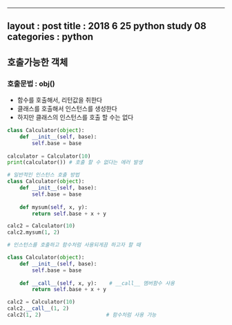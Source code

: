 -----
layout : post
title : 2018 6 25 python study 08
categories : python
-----


## 호출가능한 객체

### 호출문법 : obj()

* 함수를 호출해서, 리턴값을 취한다
* 클래스를 호출해서 인스턴스를 생성한다
* 하지만 클래스의 인스턴스를 호출 할 수는 없다

```python
class Calculator(object):
    def __init__(self, base):
        self.base = base
        
calculator = Calculator(10)
print(calculator()) # 호출 할 수 없다는 에러 발생
```

```python
# 일반적인 인스턴스 호출 방법
class Calculator(object):
    def __init__(self, base):
        self.base = base
        
    def mysum(self, x, y):
        return self.base + x + y

calc2 = Calculator(10)
calc2.mysum(1, 2)
```

```python
# 인스턴스를 호출하고 함수처럼 사용되게끔 하고자 할 때

class Calculator(object):
    def __init__(self, base):
        self.base = base
        
    def __call__(self, x, y):	 # __call__ 멤버함수 사용
        return self.base + x + y

calc2 = Calculator(10)
calc2.__call__(1, 2)
calc2(1, 2)						# 함수처럼 사용 가능
```


